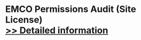 # EMCO Permissions Audit (Site License)<br />[>> Detailed information](https://secure.shareit.com/shareit/product.html?productid=300072319&affiliateid=200057808)